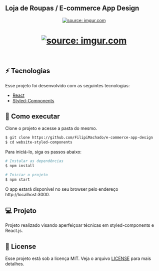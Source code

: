 <h2>Loja de Roupas / E-commerce App Design</h2>

<p align="center">
  <a href="https://imgur.com/ByKD7Fq"><img src="https://imgur.com/ByKD7Fq.png" title="source: imgur.com" /></a>
</p>
<h1 align="center">
    <a href="https://imgur.com/Ex3Ewuh"><img src="https://imgur.com/Ex3Ewuh.png" title="source: imgur.com" /></a>
</h1>

<br>

## ⚡ Tecnologias

Esse projeto foi desenvolvido com as seguintes tecnologias:

- [React](https://reactjs.org)
- [Styled-Components](https://styled-components.com/)

## 🚀 Como executar

Clone o projeto e acesse a pasta do mesmo.

```bash
$ git clone https://github.com/FilipiMachado/e-commerce-app-design
$ cd website-styled-components
```

Para iniciá-lo, siga os passos abaixo:
```bash
# Instalar as dependências
$ npm install

# Iniciar o projeto
$ npm start
```
O app estará disponível no seu browser pelo endereço http://localhost:3000.

## 💻 Projeto

Projeto realizado visando aperfeiçoar técnicas em styled-components e React.js.                                                                                                       
## 📝 License

Esse projeto está sob a licença MIT. Veja o arquivo [LICENSE](LICENSE.md) para mais detalhes.
